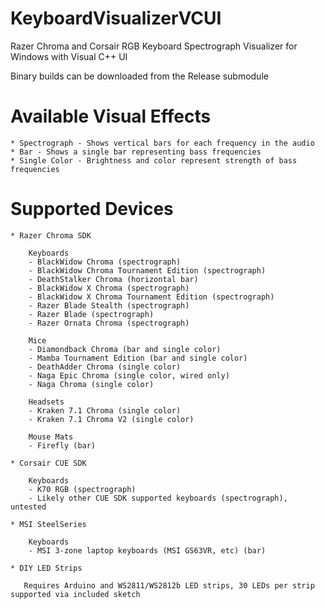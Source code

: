 # KeyboardVisualizerVCUI
Razer Chroma and Corsair RGB Keyboard Spectrograph Visualizer for Windows with Visual C++ UI

Binary builds can be downloaded from the Release submodule

# Available Visual Effects

    * Spectrograph - Shows vertical bars for each frequency in the audio
    * Bar - Shows a single bar representing bass frequencies
    * Single Color - Brightness and color represent strength of bass frequencies

# Supported Devices
    
    * Razer Chroma SDK
    
        Keyboards
        - BlackWidow Chroma (spectrograph)
        - BlackWidow Chroma Tournament Edition (spectrograph)
        - DeathStalker Chroma (horizontal bar)
        - BlackWidow X Chroma (spectrograph)
        - BlackWidow X Chroma Tournament Edition (spectrograph)
        - Razer Blade Stealth (spectrograph)
        - Razer Blade (spectrograph)
        - Razer Ornata Chroma (spectrograph)
        
        Mice
        - Diamondback Chroma (bar and single color)
        - Mamba Tournament Edition (bar and single color)
        - DeathAdder Chroma (single color)
        - Naga Epic Chroma (single color, wired only)
        - Naga Chroma (single color)
        
        Headsets
        - Kraken 7.1 Chroma (single color)
        - Kraken 7.1 Chroma V2 (single color)
        
        Mouse Mats
        - Firefly (bar)
    
    * Corsair CUE SDK
    
        Keyboards
        - K70 RGB (spectrograph)
        - Likely other CUE SDK supported keyboards (spectrograph), untested
        
    * MSI SteelSeries
        
        Keyboards
        - MSI 3-zone laptop keyboards (MSI GS63VR, etc) (bar)
        
    * DIY LED Strips
    
       Requires Arduino and WS2811/WS2812b LED strips, 30 LEDs per strip supported via included sketch
